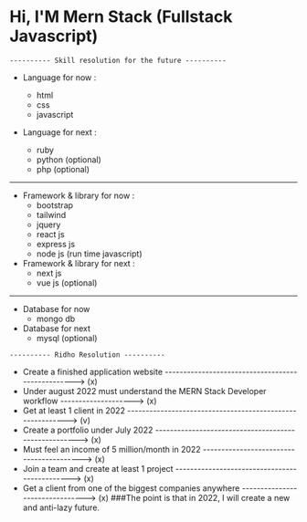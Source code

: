 # **Hi, I'M Mern Stack (Fullstack Javascript)**

```
---------- Skill resolution for the future ----------
```

 * Language for now :
     + html
     + css
     + javascript

 * Language for next :
     + ruby
     + python (optional)
     + php (optional)
 
 ___
 * Framework & library for now :
     + bootstrap
     + tailwind
     + jquery
     + react js
     + express js
     + node js (run time javascript)
 * Framework & library for next :
     + next js
     + vue js (optional)
 ___
 * Database for now 
     + mongo db
 * Database for next 
     + mysql (optional)

 
 ```
 ---------- Ridho Resolution ----------
```
- Create a finished application website --------------------------------------------------> (x)
- Under august 2022 must understand the MERN Stack Developer workflow --------------------> (x)
- Get at least 1 client in 2022 ----------------------------------------------------------> (v)
- Create a portfolio under July 2022 -----------------------------------------------------> (x)
- Must feel an income of 5 million/month in 2022 -----------------------------------------> (x)
- Join a team and create at least 1 project ----------------------------------------------> (x)
- Get a client from one of the biggest companies anywhere --------------------------------> (x)
###The point is that in 2022, I will create a new and anti-lazy future.

